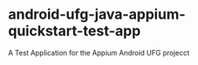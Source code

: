 # android-ufg-java-appium-quickstart-test-app
A Test Application for the Appium Android UFG projecct
